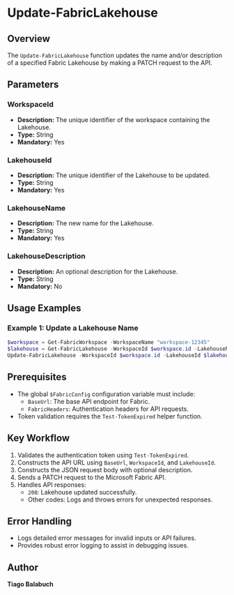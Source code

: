 # Update-FabricLakehouse

## Overview

The `Update-FabricLakehouse` function updates the name and/or description of a specified Fabric Lakehouse by making a PATCH request to the API.

## Parameters

### WorkspaceId

- **Description:** The unique identifier of the workspace containing the Lakehouse.
- **Type:** String
- **Mandatory:** Yes

### LakehouseId

- **Description:** The unique identifier of the Lakehouse to be updated.
- **Type:** String
- **Mandatory:** Yes

### LakehouseName

- **Description:** The new name for the Lakehouse.
- **Type:** String
- **Mandatory:** Yes

### LakehouseDescription

- **Description:** An optional description for the Lakehouse.
- **Type:** String
- **Mandatory:** No

## Usage Examples

### Example 1: Update a Lakehouse Name

```powershell
$workspace = Get-FabricWorkspace -WorkspaceName "workspace-12345"
$lakehouse = Get-FabricLakehouse -WorkspaceId $workspace.id -LakehouseName "Lakehouse-12345"
Update-FabricLakehouse -WorkspaceId $workspace.id -LakehouseId $lakehouse.id -LakehouseName "NewLakehouseName"
```

## Prerequisites

- The global `$FabricConfig` configuration variable must include:
  - `BaseUrl`: The base API endpoint for Fabric.
  - `FabricHeaders`: Authentication headers for API requests.
- Token validation requires the `Test-TokenExpired` helper function.

## Key Workflow

1. Validates the authentication token using `Test-TokenExpired`.
2. Constructs the API URL using `BaseUrl`, `WorkspaceId`, and `LakehouseId`.
3. Constructs the JSON request body with optional description.
4. Sends a PATCH request to the Microsoft Fabric API.
5. Handles API responses:
   - `200`: Lakehouse updated successfully.
   - Other codes: Logs and throws errors for unexpected responses.

## Error Handling

- Logs detailed error messages for invalid inputs or API failures.
- Provides robust error logging to assist in debugging issues.

## Author

**Tiago Balabuch**